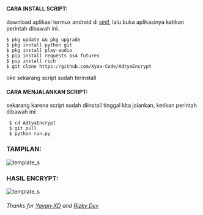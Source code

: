 
#### CARA INSTALL SCRIPT:
 download aplikasi termux android di [sini!](https://f-droid.org/repo/com.termux_117.apk), lalu buka aplikasinya ketikan perintah dibawah ini.
 ```
 $ pkg update && pkg upgrade
 $ pkg install python git
 $ pkg install play-audio
 $ pip install requests bs4 futures
 $ pip install rich
 $ git clone https://github.com/Xyaa-Code/AdtyaEncrypt
 ```
 oke sekarang script sudah terinstall
#### CARA MENJALANKAN SCRIPT:
 sekarang karena script sudah diinstall tinggal kita jalankan, ketikan perintah dibawah ini:
 ```
  $ cd AdtyaEncrypt
  $ git pull
  $ python run.py
 ```
### TAMPILAN:
![template_s](https://github.com/Yayan-XD/Brute/blob/master/__pycache__/IMG_20210703_070319.jpg)

### HASIL ENCRYPT:

![template_s](https://github.com/Yayan-XD/Brute/blob/master/__pycache__/IMG_20210703_074349.jpg)

###### Thanks for [Yayan-XD](https://github.com/Yayan-XD) and [Rizky Dev](https://github.com/hekelpro)
